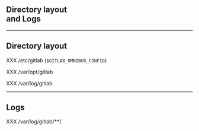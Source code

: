 <!-- .slide: id="gitlab_directories" class="vertical-center" -->

<i class="fa-duotone fa-folder-tree fa-8x fa-duotone-colors" style="float: right; color: grey;"></i>

## Directory layout<br>and Logs

---

## Directory layout

<i class="fa-duotone fa-folder-tree fa-4x fa-duotone-colors" style="float: right;"></i>

XXX /etc/gitlab (`$GITLAB_OMNIBUS_CONFIG`)

XXX /var/opt/gitlab

XXX /var/log/gitlab

---

## Logs

<i class="fa-duotone fa-align-left fa-4x fa-duotone-colors-inverted" style="float: right;"></i>

XXX /var/log/gitlab/**/
